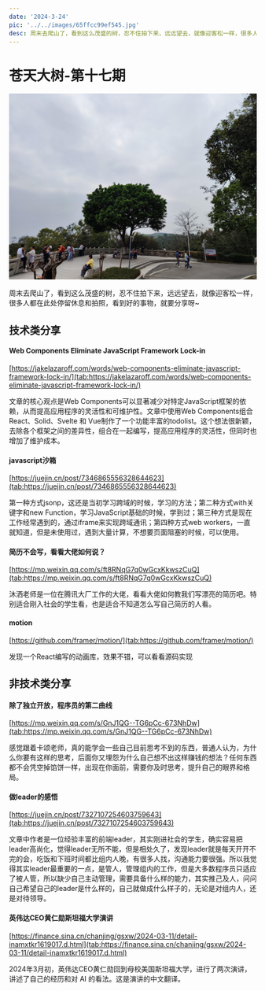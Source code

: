```yaml
---
date: '2024-3-24'
pic: '../../images/65ffcc99ef545.jpg'
desc: 周末去爬山了，看到这么茂盛的树，忍不住拍下来，远远望去，就像迎客松一样，很多人都在此处停留休息和拍照，看到好的事物，就要分享呀~
---
```

# 苍天大树-第十七期

![image.png](../../images/65ffcc99ef545.jpg)

周末去爬山了，看到这么茂盛的树，忍不住拍下来，远远望去，就像迎客松一样，很多人都在此处停留休息和拍照，看到好的事物，就要分享呀~


## 技术类分享

#### Web Components Eliminate JavaScript Framework Lock-in

[https://jakelazaroff.com/words/web-components-eliminate-javascript-framework-lock-in/](tab:https://jakelazaroff.com/words/web-components-eliminate-javascript-framework-lock-in/)

文章的核心观点是Web Components可以显著减少对特定JavaScript框架的依赖，从而提高应用程序的灵活性和可维护性。文章中使用Web Components组合React、Solid、Svelte 和 Vue制作了一个功能丰富的todolist。这个想法很新颖，去除各个框架之间的差异性，组合在一起编写，提高应用程序的灵活性，但同时也增加了维护成本。


#### javascript沙箱

[https://juejin.cn/post/7346865556328644623](tab:https://juejin.cn/post/7346865556328644623)

第一种方式jsonp，这还是当初学习跨域的时候，学习的方法；第二种方式with关键字和new Function，学习JavaScript基础的时候，学到过；第三种方式是现在工作经常遇到的，通过iframe来实现跨域通讯；第四种方式web workers，一直就知道，但是未使用过，遇到大量计算，不想要页面阻塞的时候，可以使用。

#### 简历不会写，看看大佬如何说？

[https://mp.weixin.qq.com/s/ft8RNqG7q0wGcxKkwszCuQ](tab:https://mp.weixin.qq.com/s/ft8RNqG7q0wGcxKkwszCuQ)

沐洒老师是一位在腾讯大厂工作的大佬，看看大佬如何教我们写漂亮的简历吧。特别适合刚入社会的学生看，也是适合不知道怎么写自己简历的人看。


#### motion

[https://github.com/framer/motion/](tab:https://github.com/framer/motion/)

发现一个React编写的动画库，效果不错，可以看看源码实现
## 非技术类分享

#### 除了独立开放，程序员的第二曲线

[https://mp.weixin.qq.com/s/GnJ1QG--TG6pCc-673NhDw](tab:https://mp.weixin.qq.com/s/GnJ1QG--TG6pCc-673NhDw)

感觉跟着卡颂老师，真的能学会一些自己目前思考不到的东西，普通人认为，为什么你要有这样的思考，后面你又埋怨为什么自己想不出这样赚钱的想法？任何东西都不会凭空掉馅饼一样，出现在你面前，需要你及时思考，提升自己的眼界和格局。

#### 做leader的感悟

[https://juejin.cn/post/7327107254603759643](tab:https://juejin.cn/post/7327107254603759643)

文章中作者是一位经验丰富的前端leader，其实刚进社会的学生，确实容易把leader高尚化，觉得leader无所不能，但是相处久了，发现leader就是每天开开不完的会，吃饭和下班时间都比组内人晚，有很多人找，沟通能力要很强。所以我觉得其实leader最重要的一点，是管人，管理组内的工作，但是大多数程序员只适应了被人管，所以缺少自己主动管理，需要具备什么样的能力，其实推己及人，问问自己希望自己的leader是什么样的，自己就做成什么样子的，无论是对组内人，还是对待领导。

#### 英伟达CEO黄仁勋斯坦福大学演讲

[https://finance.sina.cn/chanjing/gsxw/2024-03-11/detail-inamxtkr1619017.d.html](tab:https://finance.sina.cn/chanjing/gsxw/2024-03-11/detail-inamxtkr1619017.d.html)

2024年3月初，英伟达CEO黄仁勋回到母校美国斯坦福大学，进行了两次演讲，讲述了自己的经历和对 AI 的看法。这是演讲的中文翻译。
